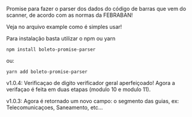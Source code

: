 Promise para fazer o parser dos dados do código de barras que vem do scanner, de acordo com as normas da FEBRABAN!

Veja no arquivo example como é simples usar! 

Para instalação basta utilizar o npm ou yarn

```
npm install boleto-promise-parser
```

ou:
```
yarn add boleto-promise-parser
```

v1.0.4:
Verificaçao de digito verificador geral aperfeiçoado! Agora a verifaçao é feita em duas etapas (modulo 10 e modulo 11).

v1.0.3:
Agora é retornado um novo campo: o segmento das guias, ex: Telecomunicaçoes, Saneamento, etc...
